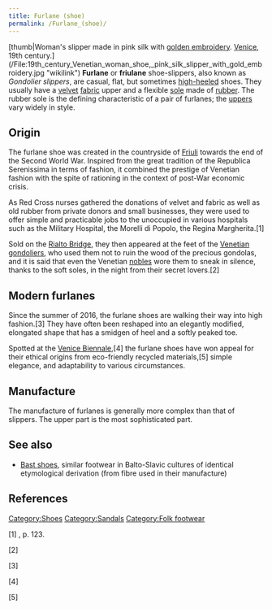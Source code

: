 ```yaml
---
title: Furlane (shoe)
permalink: /Furlane_(shoe)/
---
```


[thumb\|Woman's slipper made in pink silk with [golden
embroidery](Embroidery "wikilink"). [Venice](/Venice "wikilink"), 19th
century.](/File:19th_century_Venetian_woman_shoe,_pink_silk_slipper_with_gold_embroidery.jpg "wikilink")
**Furlane** or **friulane** shoe-slippers, also known as *Gondolier
slippers*, are casual, flat, but sometimes
[high-heeled](/High-heeled_footwear "wikilink") shoes. They usually have
a [velvet](/velvet "wikilink") [fabric](/Textile "wikilink") upper and a
flexible [sole](/Sole_(shoe) "wikilink") made of
[rubber](/rubber "wikilink"). The rubber sole is the defining
characteristic of a pair of furlanes; the
[uppers](/Upper_(shoe) "wikilink") vary widely in style.

## Origin

The furlane shoe was created in the countryside of
[Friuli](/Friuli "wikilink") towards the end of the Second World War.
Inspired from the great tradition of the Republica Serenissima in terms
of fashion, it combined the prestige of Venetian fashion with the spite
of rationing in the context of post-War economic crisis.

As Red Cross nurses gathered the donations of velvet and fabric as well
as old rubber from private donors and small businesses, they were used
to offer simple and practicable jobs to the unoccupied in various
hospitals such as the Military Hospital, the Morelli di Popolo, the
Regina Margherita.[1]

Sold on the [Rialto Bridge](/Rialto_Bridge "wikilink"), they then
appeared at the feet of the [Venetian gondoliers](/Gondola "wikilink"),
who used them not to ruin the wood of the precious gondolas, and it is
said that even the Venetian [nobles](/Nobility_of_Italy "wikilink") wore
them to sneak in silence, thanks to the soft soles, in the night from
their secret lovers.[2]

## Modern furlanes

Since the summer of 2016, the furlane shoes are walking their way into
high fashion.[3] They have often been reshaped into an elegantly
modified, elongated shape that has a smidgen of heel and a softly peaked
toe.

Spotted at the [Venice Biennale](/Venice_Biennale "wikilink"),[4] the
furlane shoes have won appeal for their ethical origins from
eco-friendly recycled materials,[5] simple elegance, and adaptability to
various circumstances.

## Manufacture

The manufacture of furlanes is generally more complex than that of
slippers. The upper part is the most sophisticated part.

## See also

-   [Bast shoes](/Bast_shoes "wikilink"), similar footwear in
    Balto-Slavic cultures of identical etymological derivation (from
    fibre used in their manufacture)

## References

[Category:Shoes](/Category:Shoes "wikilink")
[Category:Sandals](/Category:Sandals "wikilink") [Category:Folk
footwear](/Category:Folk_footwear "wikilink")

[1] , p. 123.

[2]

[3]

[4]

[5]